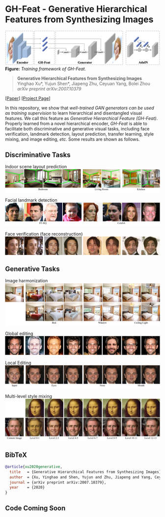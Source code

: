 # GH-Feat - Generative Hierarchical Features from Synthesizing Images

![image](./docs/assets/framework.jpg)
**Figure:** *Training framework of GH-Feat.*

> **Generative Hierarchical Features from Synthesizing Images** <br>
> Yinghao Xu*, Yujun Shen*, Jiapeng Zhu, Ceyuan Yang, Bolei Zhou <br>
> *arXiv preprint arXiv:2007.10379*

[[Paper](https://arxiv.org/pdf/2007.10379.pdf)]
[[Project Page](https://genforce.github.io/ghfeat/)]

In this repository, we show that *well-trained GAN generators can be used as training supervision* to learn hierarchical and disentangled visual features. We call this feature as *Generative Hierarchical Feature (GH-Feat)*. Properly learned from a novel hierarchical encoder, *GH-Feat* is able to facilitate both discriminative and generative visual tasks, including face verification,  landmark detection,  layout prediction, transfer learning, style mixing, and image editing, *etc*. Some results are shown as follows.

## Discriminative Tasks

Indoor scene layout prediction
![image](./docs/assets/layout.jpg)

Facial landmark detection
![image](./docs/assets/landmark.jpg)

Face verification (face reconstruction)
![image](./docs/assets/face_verification.jpg)

## Generative Tasks

Image harmonization
![image](./docs/assets/harmonization.jpg)

Global editing
![image](./docs/assets/global_editing.jpg)

Local Editing
![image](./docs/assets/local_editing.jpg)

Multi-level style mixing
![image](./docs/assets/style_mixing.jpg)

## BibTeX

```bibtex
@article{xu2020generative,
  title   = {Generative Hierarchical Features from Synthesizing Images},
  author  = {Xu, Yinghao and Shen, Yujun and Zhu, Jiapeng and Yang, Ceyuan and Zhou, Bolei},
  journal = {arXiv preprint arXiv:2007.10379},
  year    = {2020}
}
```

## Code Coming Soon
